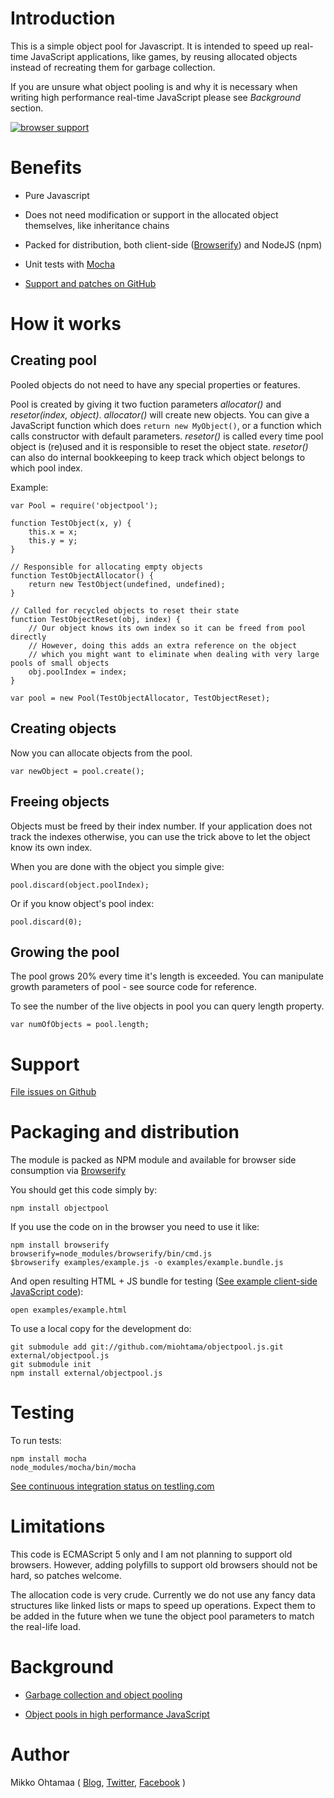 # Introduction

This is a simple object pool for Javascript. It is intended to speed up real-time JavaScript applications, like games, by reusing allocated objects instead of recreating them for garbage collection.

If you are unsure what object pooling is and why it is necessary when writing high performance real-time JavaScript please see *Background* section.

[![browser support](http://ci.testling.com/miohtama/objectpool.js.png)](http://ci.testling.com/miohtama/objectpool.js)

# Benefits

* Pure Javascript

* Does not need modification or support in the allocated object themselves, like inheritance chains

* Packed for distribution, both client-side ([Browserify](http://browserify.org/)) and NodeJS (npm)

* Unit tests with [Mocha](http://visionmedia.github.com/mocha/)

* [Support and patches on GitHub](https://github.com/miohtama/objectpool.js)

# How it works

## Creating pool

Pooled objects do not need to have any special properties or features.

Pool is created by giving it two fuction parameters *allocator()* and *resetor(index, object)*.
*allocator()* will create new objects. You can give a JavaScript function which does `return new MyObject()`,
or a function which calls constructor with default parameters. *resetor()* is called every time pool object is (re)used
and it is responsible to reset the object state. *resetor()* can also do internal bookkeeping to keep track
which object belongs to which pool index.

Example:

    var Pool = require('objectpool');

    function TestObject(x, y) {
        this.x = x;
        this.y = y;
    }

    // Responsible for allocating empty objects
    function TestObjectAllocator() {
        return new TestObject(undefined, undefined);
    }

    // Called for recycled objects to reset their state
    function TestObjectReset(obj, index) {
        // Our object knows its own index so it can be freed from pool directly
        // However, doing this adds an extra reference on the object
        // which you might want to eliminate when dealing with very large pools of small objects
        obj.poolIndex = index;
    }

    var pool = new Pool(TestObjectAllocator, TestObjectReset);

## Creating objects

Now you can allocate objects from the pool.

    var newObject = pool.create();

## Freeing objects

Objects must be freed by their index number. If your application does not track
the indexes otherwise, you can use the trick above to let the object know its own index.

When you are done with the object you simple give:

    pool.discard(object.poolIndex);

Or if you know object's pool index:

    pool.discard(0);

## Growing the pool

The pool grows 20% every time it's length is exceeded. You can manipulate
growth parameters of pool - see source code for reference.

To see the number of the live objects in pool you can query length property.

    var numOfObjects = pool.length;

# Support

[File issues on Github](https://github.com/miohtama/objectpool.js/)

# Packaging and distribution

The module is packed as NPM module and available for browser side consumption via [Browserify](http://browserify.org/)

You should get this code simply by:

    npm install objectpool

If you use the code on in the browser you need to use it like:

    npm install browserify
    browserify=node_modules/browserify/bin/cmd.js
    $browserify examples/example.js -o examples/example.bundle.js

And open resulting HTML + JS bundle for testing ([See example client-side JavaScript code](https://github.com/miohtama/objectpool.js/blob/master/examples/example.js)):

    open examples/example.html

To use a local copy for the development do:

    git submodule add git://github.com/miohtama/objectpool.js.git external/objectpool.js
    git submodule init
    npm install external/objectpool.js

# Testing

To run tests:

    npm install mocha
    node_modules/mocha/bin/mocha

[See continuous integration status on testling.com](https://ci.testling.com/miohtama/objectpool.js)

# Limitations

This code is ECMAScript 5 only and I am not planning to support old browsers. However, adding polyfills
to support old browsers should not be hard, so patches welcome.

The allocation code is very crude. Currently we do not use any fancy data structures like linked lists or maps to speed up operations.
Expect them to be added in the future when we tune the object pool parameters to match the real-life load.

# Background

* [Garbage collection and object pooling](http://buildnewgames.com/garbage-collector-friendly-code/)

* [Object pools in high performance JavaScript](http://stackoverflow.com/questions/8410667/object-pools-in-high-performance-javascript)

# Author

Mikko Ohtamaa ( [Blog](http://opensourcehacker.com), [Twitter](http://twitter.com/moo9000), [Facebook](https://www.facebook.com/pages/Open-Source-Hacker/181710458567630) )
